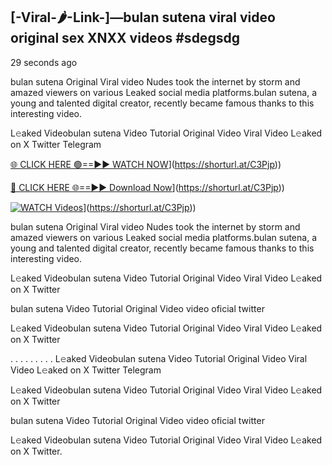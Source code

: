## [-Viral-🌶-Link-]—bulan sutena viral video original sex XNXX videos #sdegsdg

29 seconds ago

bulan sutena Original Viral video Nudes took the internet by storm and amazed viewers on various Leaked social media platforms.bulan sutena, a young and talented digital creator, recently became famous thanks to this interesting video.

L𝚎aked Videobulan sutena Video Tutorial Original Video Viral Video L𝚎aked on X Twitter Telegram

[🌐 CLICK HERE 🟢==►► WATCH NOW](https://i.imgur.com/dJHk4Zq.gif)](https://shorturl.at/C3Pjp))

[🔴 CLICK HERE 🌐==►► Download Now](https://i.imgur.com/dJHk4Zq.gif)](https://shorturl.at/C3Pjp))

[![WATCH Videos](https://i.imgur.com/dJHk4Zq.gif)](https://i.imgur.com/dJHk4Zq.gif)](https://shorturl.at/C3Pjp))

bulan sutena Original Viral video Nudes took the internet by storm and amazed viewers on various Leaked social media platforms.bulan sutena, a young and talented digital creator, recently became famous thanks to this interesting video.

L𝚎aked Videobulan sutena Video Tutorial Original Video Viral Video L𝚎aked on X Twitter

bulan sutena Video Tutorial Original Video video oficial twitter

L𝚎aked Videobulan sutena Video Tutorial Original Video Viral Video L𝚎aked on X Twitter

. . . . . . . . . L𝚎aked Videobulan sutena Video Tutorial Original Video Viral Video L𝚎aked on X Twitter Telegram

L𝚎aked Videobulan sutena Video Tutorial Original Video Viral Video L𝚎aked on X Twitter

bulan sutena Video Tutorial Original Video video oficial twitter

L𝚎aked Videobulan sutena Video Tutorial Original Video Viral Video L𝚎aked on X Twitter.